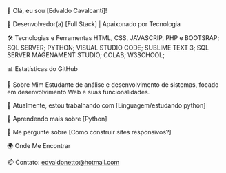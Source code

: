 👋 Olá, eu sou [Edvaldo Cavalcanti]!

🚀 Desenvolvedor(a) [Full Stack] | Apaixonado por Tecnologia




🛠️ Tecnologias e Ferramentas
HTML, CSS, JAVASCRIP, PHP e BOOTSRAP;
SQL SERVER;
PYTHON;
VISUAL STUDIO CODE;
SUBLIME TEXT 3;
SQL SERVER MAGENAMENT STUDIO;
COLAB;
W3SCHOOL;




📊 Estatísticas do GitHub



🎯 Sobre Mim
Estudante de análise e desenvolvimento de sistemas, focado em desenvolvimento Web e suas funcionalidades.

🔭 Atualmente, estou trabalhando com [Linguagem/estudando python]

🌱 Aprendendo mais sobre [Python]

💬 Me pergunte sobre [Como construir sites responsivos?]

🌍 Onde Me Encontrar



📫 Contato: edvaldonetto@hotmail.com
